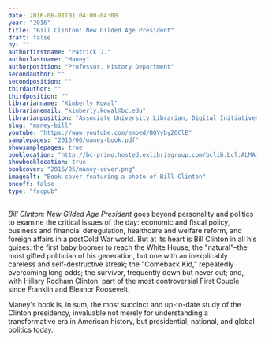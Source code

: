 ```yaml
---
date: 2016-06-01T01:04:00-04:00
year: "2016"
title: "Bill Clinton: New Gilded Age President"
draft: false
by: ""
authorfirstname: "Patrick J."
authorlastname: "Maney"
authorposition: "Professor, History Department"
secondauthor: ""
secondposition: ""
thirdauthor: ""
thirdposition: ""
librarianname: "Kimberly Kowal"
librarianemail: "kimberly.kowal@bc.edu"
librarianposition: "Associate University Librarian, Digital Initiatives and Services"
slug: "maney-bill"
youtube: "https://www.youtube.com/embed/BQYyby2OClE"
samplepages: "2016/06/maney-book.pdf"
showsamplepages: true
booklocation: "http://bc-primo.hosted.exlibrisgroup.com/bclib:bcl:ALMA-BC21457687350001021"
showbooklocation: true
bookcover: "2016/06/maney-cover.png"
imagealt: "Book cover featuring a photo of Bill Clinton"
oneoff: false
type: "facpub"
---
```


<em>Bill Clinton: New Gilded Age President</em> goes beyond personality and politics to examine the critical issues of the day: economic and fiscal policy, business and financial deregulation, healthcare and welfare reform, and foreign affairs in a postCold War world. But at its heart is Bill Clinton in all his guises: the first baby boomer to reach the White House; the "natural"&#8211;the most gifted politician of his generation, but one with an inexplicably careless and self-destructive streak; the "Comeback Kid," repeatedly overcoming long odds; the survivor, frequently down but never out; and, with Hillary Rodham Clinton, part of the most controversial First Couple since Franklin and Eleanor Roosevelt.

Maney's book is, in sum, the most succinct and up-to-date study of the Clinton presidency, invaluable not merely for understanding a transformative era in American history, but presidential, national, and global politics today.
